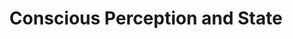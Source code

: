 ---
title: "Conscious Perception and State"
summary: "<p>Consciousness, a perennial subject of fascination, has witnessed a surge in scientific exploration over recent decades. The primary objectives of the science of consciousness involve elucidating the neural mechanisms governing conscious states and devising methodologies for diagnosing and recovering impaired consciousness. SFIM actively contributes to this scientific realm through the utilization of cutting-edge computational and neuroimaging tools, including high-field fMRI, MEG, and pupillometry, to investigate two pivotal themes in the study of consciousness.</p>
<h2>1. Neural Mechanisms of Consciousness</h2>
<p>The central challenge in understanding consciousness lies in unraveling how neural processes give rise to subjective states of conscious experience. Additionally, there is an interest in discerning how diverse sources of content in conscious experiences (such as vision versus audition, or sight versus imagery) share common neural networks. Several projects within SFIM employ afterimages as a perceptual model to delve into these inquiries and explore the neural underpinnings of conscious experience.</p>
<h2>2. Predicting Conscious Content and State</h2>
<p>Conscious states exhibit spontaneous fluctuations influenced by neurophysiological dynamics. The ability to predict conscious states from physiological indicators holds broad significance for both experimental and clinical domains. Two specific projects in SFIM employ electrophysiology and real time pupillometry methods to forecast states of arousal/vigilance linked with conscious states (Samika, Sharif, and colleagues). Additionally, predicting the content of consciousness (i.e., the subjects of conscious perception) is crucial for accounting for variability in neural signals. Javier and colleagues are leading projects exploring how the content of conscious perception during resting-state fMRI can impact recorded activity on an individual subject basis.</p>"
status: active
---